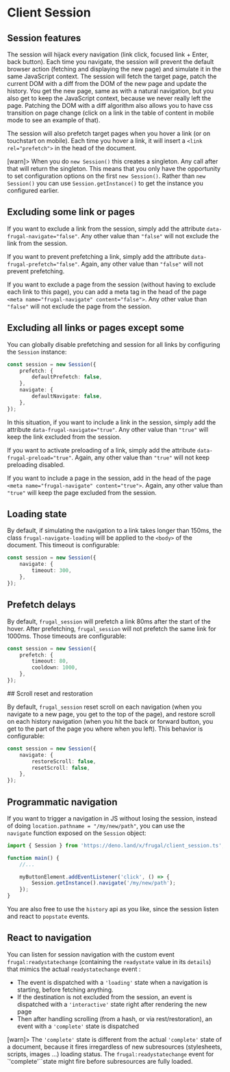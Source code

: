 # Client Session

## Session features

The session will hijack every navigation (link click, focused link + Enter, back button). Each time you navigate, the session will prevent the default browser action (fetching and displaying the new page) and simulate it in the same JavaScript context. The session will fetch the target page, patch the current DOM with a diff from the DOM of the new page and update the history. You get the new page, same as with a natural navigation, but you also get to keep the JavaScript context, because we never really left the page. Patching the DOM with a diff algorithm also allows you to have css transition on page change (click on a link in the table of content in mobile mode to see an example of that).

The session will also prefetch target pages when you hover a link (or on touchstart on mobile). Each time you hover a link, it will insert a `<link rel="prefetch">` in the head of the document.

[warn]> When you do `new Session()` this creates a singleton. Any call after that will return the singleton. This means that you only have the opportunity to set configuration options on the first `new Session()`. Rather than `new Session()` you can use `Session.getInstance()` to get the instance you configured earlier.

## Excluding some link or pages

If you want to exclude a link from the session, simply add the attribute `data-frugal-navigate="false"`. Any other value than `"false"` will not exclude the link from the session.

If you want to prevent prefetching a link, simply add the attribute `data-frugal-prefetch="false"`. Again, any other value than `"false"` will not prevent prefetching.

If you want to exclude a page from the session (without having to exclude each link to this page), you can add a meta tag in the head of the page `<meta name="frugal-navigate" content="false">`. Any other value than `"false"` will not exclude the page from the session.

## Excluding all links or pages except some

You can globally disable prefetching and session for all links by configuring the `Session` instance:

```ts
const session = new Session({
    prefetch: {
        defaultPrefetch: false,
    },
    navigate: {
        defaultNavigate: false,
    },
});
```

In this situation, if you want to include a link in the session, simply add the attribute
`data-frugal-navigate="true"`. Any other value than `"true"` will keep the link excluded from the session.

If you want to activate preloading of a link, simply add the attribute `data-frugal-preload="true"`. Again, any other value than `"true"` will not keep preloading disabled.

If you want to include a page in the session, add in the head of the page `<meta name="frugal-navigate" content="true">`. Again, any other value than `"true"` will keep the page excluded from the session.

## Loading state

By default, if simulating the navigation to a link takes longer than 150ms, the class `frugal-navigate-loading` will be applied to the `<body>` of the document. This timeout is configurable:

```ts
const session = new Session({
    navigate: {
        timeout: 300,
    },
});
```

## Prefetch delays

By default, `frugal_session` will prefetch a link 80ms after the start of the hover. After prefetching, `frugal_session` will not prefetch the same link for 1000ms. Those timeouts are configurable:

```ts
const session = new Session({
    prefetch: {
        timeout: 80,
        cooldown: 1000,
    },
});
```

## Scroll reset and restoration

By default, `frugal_session` reset scroll on each navigation (when you navigate to a new page, you get to the top of the page), and restore scroll on each history navigation (when you hit the back or forward button, you get to the part of the page you where when you left). This behavior is configurable:

```ts
const session = new Session({
    navigate: {
        restoreScroll: false,
        resetScroll: false,
    },
});
```

## Programmatic navigation

If you want to trigger a navigation in JS without losing the session, instead of doing `location.pathname = "/my/new/path"`, you can use the `navigate` function exposed on the `Session` object:

```ts
import { Session } from 'https://deno.land/x/frugal/client_session.ts';

function main() {
    //...

    myButtonElement.addEventListener('click', () => {
        Session.getInstance().navigate('/my/new/path');
    });
}
```

You are also free to use the `history` api as you like, since the session listen and react to `popstate` events.

## React to navigation

You can listen for session navigation with the custom event `frugal:readystatechange` (containing the `readystate` value in its `details`) that mimics the actual `readystatechange` event :

- The event is dispatched with a `'loading'` state when a navigation is starting, before fetching anything.
- If the destination is not excluded from the session, an event is dispatched with a `'interactive'` state right after rendering the new page
- Then after handling scrolling (from a hash, or via rest/restoration), an event with a `'complete'` state is dispatched

[warn]> The `'complete'` state is different from the actual `'complete'` state of a document, because it fires irregardless of new subresources (stylesheets, scripts, images ...) loading status. The `frugal:readystatechange` event for `'complete'``state might fire before subresources are fully loaded.
